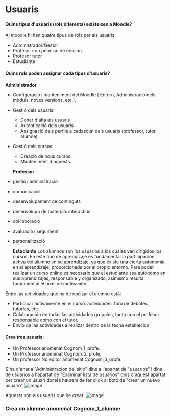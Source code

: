 # Usuaris   
  #### Quins tipus d'usuaris (rols diferents) existeixen a Moodle?
  Al moodle hi han quatre tipus de rols per als usuaris:
  
* Administrador/Gestor
* Profesor con permiso de edición
* Profesor tutor
* Estudiante

 #### Quins rols poden assignar cada tipus d'usuaris?
 
 **Administrador**

* Configuració i manteniment del Moodle ( Entorn, Administració dels mòduls, noves versions, etc.).
* Gestió dels usuaris:
  * Donar d'alta als usuaris
  * Autenticació dels usuaris
  * Assignació dels perfils a cadascun dels usuaris (professor, tutor, alumne).
* Gestió dels cursos:
  * Creació de nous cursos
  * Manteniment d'aquests.
  
  **Professor**


* gestió i administració
* comunicació
* desenvolupament de continguts
* desenvolupo de materials interactius 
* col·laboració
* avaluació i seguiment 
* personalització
  
  **Estudiante**
  Los alumnos son los usuarios a los cuales van dirigidos los cursos. En este tipo de aprendizaje es fundamental la participación activa del alumno en su aprendizaje, ya que existe una cierta autonomía en el aprendizaje, proporcionada por el propio entorno. Para poder realizar un curso online es necesario que el estudiante sea autónomo en sus aprendizajes, responsable y organizado, asimismo resulta fundamental el nivel de motivación.

Entre las actividades que ha de realizar el alumno está:

* Participar activamente en el curso: actividades, foro de debates, tutorías, etc.
* Colaboración en todas las actividades grupales, tanto con el profesor responsable como con el tutor.
* Envío de las actividades a realizar dentro de la fecha establecida.

#### Crea tres usuaris:
* Un Professor anomenat Cognom_1_profe.
* Un Professor anomenat Cognom_2_profe.
* Un professor No editor anomenat Cognom_3_profe.                                                                                                           

S'ha d'anar a "Administracion del sitio" dins a l'apartat de "usuarios" i dins de usuarios a l'apartat de "Examinar lista de usuarios" dins d'aquest apartat per crear un usuari domés haurem de fer click al botó de "crear un nuevo usuario"
![image](https://user-images.githubusercontent.com/114423396/207131529-93589a1c-9a14-41f1-8a98-5d3f962491aa.png)


Aquests són els usuaris que he creat:
![image](https://user-images.githubusercontent.com/114423396/207131328-5cab5dc3-ced3-47c9-acb7-788b4646cb73.png)

### Crea un alumne anomenat Cognom_1_alumne
